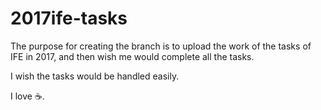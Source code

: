 # 2017ife-tasks
The purpose for creating the branch is to upload the work of the tasks of IFE in 2017, and then wish me would complete all the tasks.

I wish the tasks would be handled easily.

I love :coffee:.
